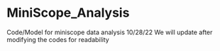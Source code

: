 # MiniScope_Analysis

Code/Model for miniscope data analysis
10/28/22 We will update after modifying the codes for readability
